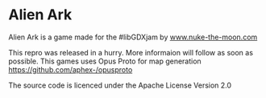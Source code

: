 # Alien Ark

Alien Ark is a game made for the #libGDXjam by www.nuke-the-moon.com

This repro was released in a hurry. More informaion will follow as soon as possible.
This games uses Opus Proto for map generation https://github.com/aphex-/opusproto

The source code is licenced under the Apache License Version 2.0

